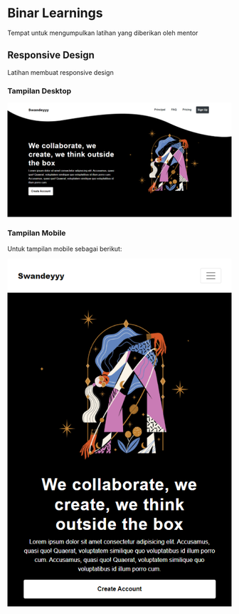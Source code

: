 # Binar Learnings

Tempat untuk mengumpulkan latihan yang diberikan oleh mentor

## Responsive Design

Latihan membuat responsive design

### Tampilan Desktop

![diagram](/img/desktop.png)

### Tampilan Mobile
Untuk tampilan mobile sebagai berikut:

![diagram](./img/responsive_design.png)
